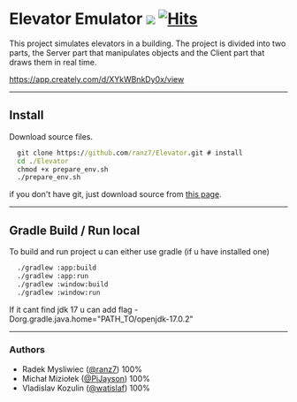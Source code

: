 # Elevator Emulator ![](https://us-central1-progress-markdown.cloudfunctions.net/progress/1042) [![Hits](https://hits.seeyoufarm.com/api/count/incr/badge.svg?url=https%3A%2F%2Fgithub.com%2Franz7%2FElevator%2F&count_bg=%237AAA56&title_bg=%236F1C1C&icon=github.svg&icon_color=%23C17878&title=hits&edge_flat=false)](https://hits.seeyoufarm.com)
This project simulates elevators in a building. The project is divided into two parts, the Server part that manipulates
objects and the Client part that draws them in real time.

https://app.creately.com/d/XYkWBnkDy0x/view
___
 
## Install

Download source files.

```bat
  git clone https://github.com/ranz7/Elevator.git # install
  cd ./Elevator
  chmod +x prepare_env.sh
  ./prepare_env.sh
```

if you don't have git, just download source
from [this page](https://github.com/watislaf/chessbot/releases/tag/V1.0.1600Elo).
____

## Gradle Build / Run local
To build and run project u can either use gradle (if u have installed one)

```bat
  ./gradlew :app:build  
  ./gradlew :app:run  
  ./gradlew :window:build  
  ./gradlew :window:run 
 ```

If it cant find jdk 17 u can add flag -Dorg.gradle.java.home="PATH_TO/openjdk-17.0.2" 
_____

### Authors

* Radek Mysliwiec ([@ranz7](https://github.com/ranz7))  100%
* Michał Miziołek ([@PiJayson](https://github.com/PiJayson)) 100%
* Vladislav Kozulin ([@watislaf](https://github.com/watislaf)) 100%
 
